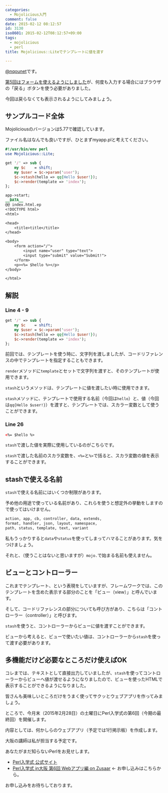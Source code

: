 ```yaml
---
categories:
  - Mojolicious入門
comment: false
date: 2015-02-12 08:12:57
id: 3130
iso8601: 2015-02-12T08:12:57+09:00
tags:
  - mojolicious
  - perl
title: Mojolicious::Liteでテンプレートに値を渡す

---
```


<p><a href="https://twitter.com/nqounet">@nqounet</a>です。</p>

<p><a href="http://www.nqou.net/2015/02/05/085040" title="Mojolicious::Liteでフォームを使う">第5回はフォームを使えるようにしました</a>が、何度も入力する場合にはブラウザの「戻る」ボタンを使う必要がありました。</p>

<p>今回は戻らなくても表示されるようにしてみましょう。</p>



<h2>サンプルコード全体</h2>

<p>Mojoliciousのバージョンは5.77で確認しています。</p>

<p>ファイル名はなんでも良いですが、ひとまずmyapp.plと考えてください。</p>

```perl myapp.pl
#!/usr/bin/env perl
use Mojolicious::Lite;

get '/' => sub {
    my $c    = shift;
    my $user = $c->param('user');
    $c->stash(hello => qq{Hello $user!});
    $c->render(template => 'index');
};

app->start;
__DATA__
@@ index.html.ep
<!DOCTYPE html>
<html>

<head>
    <title>title</title>
</head>

<body>
    <form action="/">
        <input name="user" type="text">
        <input type="submit" value="Submit!">
    </form>
    <p><%= $hello %></p>
</body>

</html>
```

<h2>解説</h2>

<h3>Line 4 - 9</h3>

```perl
get '/' => sub {
    my $c    = shift;
    my $user = $c->param('user');
    $c->stash(hello => qq{Hello $user!});
    $c->render(template => 'index');
};
```

<p>前回では、テンプレートを使う時に、文字列を渡しましたが、コードリファレンスの中でテンプレートを指定することもできます。</p>

<p><code>render</code>メソッドに<code>template</code>とセットで文字列を渡すと、そのテンプレートが使用できます。</p>

<p><code>stash</code>というメソッドは、テンプレートに値を渡したい時に使用できます。</p>

<p><code>stash</code>メソッドに、テンプレートで使用する名前（今回は<code>hello</code>）と、値（今回は<code>qq{Hello $user!}</code>）を渡すと、テンプレートでは、スカラー変数として使うことができます。</p>

<h3>Line 26</h3>

```html
<%= $hello %>
```

<p><code>stash</code>で渡した値を実際に使用しているのがこちらです。</p>

<p><code>stash</code>で渡した名前のスカラ変数を、<code>&lt;%=</code>と<code>%&gt;</code>で括ると、スカラ変数の値を表示することができます。</p>

<h2>stashで使える名前</h2>

<p><code>stash</code>で使える名前にはいくつか制限があります。</p>

<p>予め他の用途で使っている名前があり、これらを使うと想定外の挙動をしますので使ってはいけません。</p>

```default
action, app, cb, controller, data, extends,
format, handler, json, layout, namespace,
path, status, template, text, variant
```

<p>私もうっかりすると<code>data</code>や<code>status</code>を使ってしまってハマることがあります。気をつけましょう。</p>

<p>それと、（使うことはないと思いますが）<code>mojo.</code>で始まる名前も使えません。</p>

<h2>ビューとコントローラー</h2>

<p>これまでテンプレート、という表現をしていますが、フレームワークでは、このテンプレートを含めた表示する部分のことを「ビュー（view）」と呼んでいます。</p>

<p>そして、コードリファレンスの部分についても呼び方があり、こちらは「コントローラー（controller）」と呼びます。</p>

<p><code>stash</code>を使うと、コントローラーからビューに値を渡すことができます。</p>

<p>ビューから考えると、ビューで使いたい値は、コントローラーから<code>stash</code>を使って渡す必要があります。</p>

<h2>多機能だけど必要なところだけ使えばOK</h2>

<p>コレまでは、テキストとして直接出力していましたが、<code>stash</code>を使ってコントローラーからビューへ値が渡せるようになりましたので、ビューを使ったHTMLで表示することができるようになりました。</p>

<p>皆さんも美味しいところだけをうまく使ってサクッとウェブアプリを作ってみましょう。</p>

<p>ところで、今月末（2015年2月28日）の土曜日にPerl入学式の第6回（今期の最終回）を開催します。</p>

<p>内容としては、何かしらのウェブアプリ（予定では1行掲示板）を作成します。</p>

<p>大阪の講師は私が担当する予定です。</p>

<p>あなたがまだ知らないPerlをお見せします。</p>

<ul>
<li><a href="http://www.perl-entrance.org/">Perl入学式 公式サイト</a></li>
<li><a href="http://www.zusaar.com/event/12837005">Perl入学式 in大阪 第6回 Webアプリ編 on Zusaar</a> ← お申し込みはこちらから。</li>
</ul>

<p>お申し込みをお待ちしております。</p>
    	